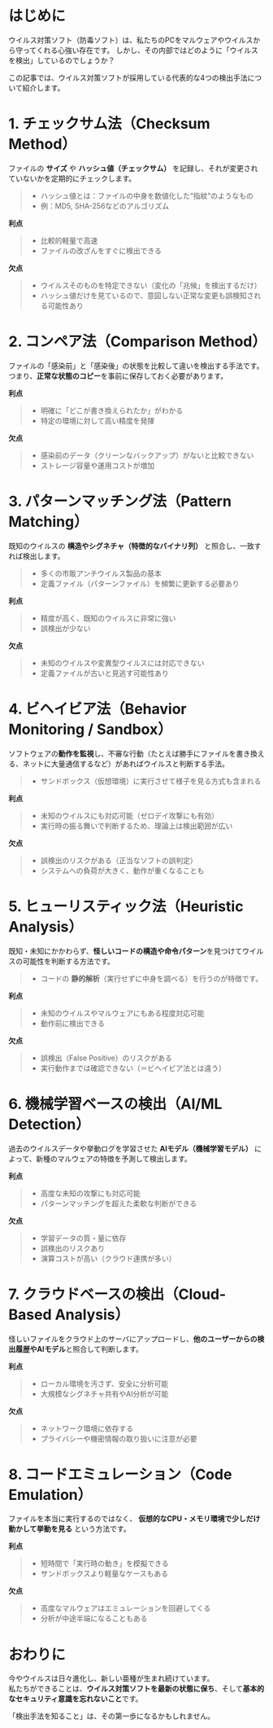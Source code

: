 # はじめに

ウイルス対策ソフト（防毒ソフト）は、私たちのPCをマルウェアやウイルスから守ってくれる心強い存在です。  しかし、その内部ではどのように「ウイルスを検出」しているのでしょうか？

この記事では、ウイルス対策ソフトが採用している代表的な4つの検出手法について紹介します。

# 1. チェックサム法（Checksum Method）

ファイルの **サイズ** や **ハッシュ値（チェックサム）** を記録し、それが変更されていないかを定期的にチェックします。

>- ハッシュ値とは：ファイルの中身を数値化した“指紋”のようなもの
>- 例：MD5, SHA-256などのアルゴリズム

**利点**

>- 比較的軽量で高速
>- ファイルの改ざんをすぐに検出できる

**欠点**

>- ウイルスそのものを特定できない（変化の「兆候」を検出するだけ）
>- ハッシュ値だけを見ているので、意図しない正常な変更も誤検知される可能性あり

# 2. コンペア法（Comparison Method）

ファイルの「感染前」と「感染後」の状態を比較して違いを検出する手法です。  
つまり、**正常な状態のコピー**を事前に保存しておく必要があります。

**利点**

>- 明確に「どこが書き換えられたか」がわかる
>- 特定の環境に対して高い精度を発揮

**欠点**

>- 感染前のデータ（クリーンなバックアップ）がないと比較できない
>- ストレージ容量や運用コストが増加

# 3. パターンマッチング法（Pattern Matching）

既知のウイルスの **構造やシグネチャ（特徴的なバイナリ列）** と照合し、一致すれば検出します。

>- 多くの市販アンチウイルス製品の基本
>- 定義ファイル（パターンファイル）を頻繁に更新する必要あり

**利点**

>- 精度が高く、既知のウイルスに非常に強い
>- 誤検出が少ない

**欠点**

>- 未知のウイルスや変異型ウイルスには対応できない
>- 定義ファイルが古いと見逃す可能性あり

# 4. ビヘイビア法（Behavior Monitoring / Sandbox）

ソフトウェアの**動作を監視**し、不審な行動（たとえば勝手にファイルを書き換える、ネットに大量通信するなど）があればウイルスと判断する手法。

>- サンドボックス（仮想環境）に実行させて様子を見る方式も含まれる

**利点**

>- 未知のウイルスにも対応可能（ゼロデイ攻撃にも有効）
>- 実行時の振る舞いで判断するため、理論上は検出範囲が広い

**欠点**

>- 誤検出のリスクがある（正当なソフトの誤判定）
>- システムへの負荷が大きく、動作が重くなることも

# 5. **ヒューリスティック法（Heuristic Analysis）**

既知・未知にかかわらず、**怪しいコードの構造や命令パターン**を見つけてウイルスの可能性を判断する方法です。  

>* コードの **静的解析**（実行せずに中身を調べる）を行うのが特徴です。

**利点**

>- 未知のウイルスやマルウェアにもある程度対応可能
>- 動作前に検出できる

**欠点**

>- 誤検出（False Positive）のリスクがある
>- 実行動作までは確認できない（＝ビヘイビア法とは違う）

# 6. 機械学習ベースの検出（AI/ML Detection）

過去のウイルスデータや挙動ログを学習させた **AIモデル（機械学習モデル）** によって、新種のマルウェアの特徴を予測して検出します。

**利点**

>- 高度な未知の攻撃にも対応可能
>- パターンマッチングを超えた柔軟な判断ができる

**欠点**

>- 学習データの質・量に依存
>- 誤検出のリスクあり
>- 演算コストが高い（クラウド連携が多い）

# 7. **クラウドベースの検出（Cloud-Based Analysis）**

怪しいファイルをクラウド上のサーバにアップロードし、**他のユーザーからの検出履歴やAIモデル**と照合して判断します。

**利点**

>- ローカル環境を汚さず、安全に分析可能
>- 大規模なシグネチャ共有やAI分析が可能

**欠点**

>- ネットワーク環境に依存する
>- プライバシーや機密情報の取り扱いに注意が必要

# 8. **コードエミュレーション（Code Emulation）**

ファイルを本当に実行するのではなく、 **仮想的なCPU・メモリ環境で少しだけ動かして挙動を見る** という方法です。

**利点**

>- 短時間で「実行時の動き」を模擬できる
>- サンドボックスより軽量なケースもある

**欠点**

>- 高度なマルウェアはエミュレーションを回避してくる
>- 分析が中途半端になることもある

# おわりに

今やウイルスは日々進化し、新しい亜種が生まれ続けています。  
私たちができることは、**ウイルス対策ソフトを最新の状態に保ち**、そして**基本的なセキュリティ意識を忘れないこと**です。

「検出手法を知ること」は、その第一歩になるかもしれません。
